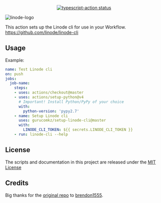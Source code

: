 <p align="center">
  <a href="https://github.com/gurucomkz/setup-linode-cli/actions"><img alt="typescript-action status" src="https://github.com/gurucomkz/setup-linode-cli/workflows/build-test/badge.svg"></a>
</p>

![linode-logo](.github/linode-logo.svg)

This action sets up the Linode cli for use in your Workflow. https://github.com/linode/linode-cli

## Usage

Example:
```yaml
name: Test Linode cli
on: push
jobs:
  job-name:
    steps:
    - uses: actions/checkout@master
    - uses: actions/setup-python@v4
      # Important! Install Python/PyPy of your choice
      with:
        python-version: 'pypy2.7'
    - name: Setup Linode cli
      uses: gurucomkz/setup-linode-cli@master
      with:
        LINODE_CLI_TOKEN: ${{ secrets.LINODE_CLI_TOKEN }}
    - run: linode-cli --help
```

## License

The scripts and documentation in this project are released under the [MIT License](LICENSE)

## Credits

Big thanks for the [original repo](https://github.com/brendon1555/setup-linode-cli) to [brendon1555](https://github.com/brendon1555). 